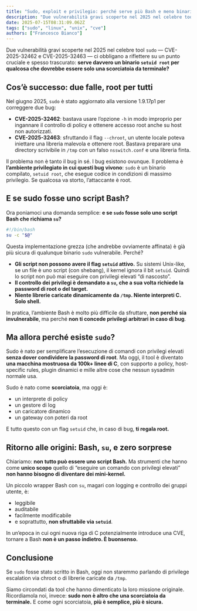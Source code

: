 ```yaml
---
title: "Sudo, exploit e privilegio: perché serve più Bash e meno binari"
description: "Due vulnerabilità gravi scoperte nel 2025 nel celebre tool `sudo` — CVE-2025-32462 e CVE-2025-32463 — ci obbligano a riflettere su un punto cruciale e spesso trascurato"
date: 2025-07-15T08:31:09.062Z
tags: ["sudo", "linux", "unix", "cve"]
authors: ["Francesco Bianco"]
---
```


Due vulnerabilità gravi scoperte nel 2025 nel celebre tool `sudo` — CVE-2025-32462 e CVE-2025-32463 — ci obbligano a riflettere su un punto cruciale e spesso trascurato: **serve davvero un binario `setuid root` per qualcosa che dovrebbe essere solo una scorciatoia da terminale?**

## Cos’è successo: due falle, root per tutti

Nel giugno 2025, `sudo` è stato aggiornato alla versione 1.9.17p1 per correggere due bug:

* **CVE-2025-32462**: bastava usare l’opzione `-h` in modo improprio per ingannare il controllo di policy e ottenere accesso root anche su host non autorizzati.
* **CVE-2025-32463**: sfruttando il flag `--chroot`, un utente locale poteva iniettare una libreria malevola e ottenere root. Bastava preparare una directory scrivibile in `/tmp` con un falso `nsswitch.conf` e una libreria finta.

Il problema non è tanto il bug in sé. I bug esistono ovunque. Il problema è **l’ambiente privilegiato in cui questi bug vivono**: `sudo` è un binario compilato, `setuid root`, che esegue codice in condizioni di massimo privilegio. Se qualcosa va storto, l’attaccante è root.

## E se sudo fosse uno script Bash?

Ora poniamoci una domanda semplice: **e se `sudo` fosse solo uno script Bash che richiama `su`?**

```bash
#!/bin/bash
su -c "$@"
```

Questa implementazione grezza (che andrebbe ovviamente affinata) è già più sicura di qualunque binario `sudo` vulnerabile. Perché?

* **Gli script non possono avere il flag `setuid` attivo.** Su sistemi Unix-like, se un file è uno script (con shebang), il kernel ignora il bit `setuid`. Quindi lo script non può mai eseguire con privilegi elevati “di nascosto”.
* **Il controllo dei privilegi è demandato a `su`, che a sua volta richiede la password di root o del target.**
* **Niente librerie caricate dinamicamente da `/tmp`. Niente interpreti C. Solo shell.**

In pratica, l’ambiente Bash è molto più difficile da sfruttare, **non perché sia invulnerabile**, ma perché **non ti concede privilegi arbitrari in caso di bug**.

## Ma allora perché esiste `sudo`?

Sudo è nato per semplificare l’esecuzione di comandi con privilegi elevati **senza dover condividere la password di root**. Ma oggi, il tool è diventato **una macchina mostruosa da 100k+ linee di C**, con supporto a policy, host-specific rules, plugin dinamici e mille altre cose che nessun sysadmin normale usa.

Sudo è nato come **scorciatoia**, ma oggi è:

* un interprete di policy
* un gestore di log
* un caricatore dinamico
* un gateway con poteri da root

E tutto questo con un flag `setuid` che, in caso di bug, **ti regala root.**

## Ritorno alle origini: Bash, `su`, e zero sorprese

Chiariamo: **non tutto può essere uno script Bash.** Ma strumenti che hanno come **unico scopo** quello di “eseguire un comando con privilegi elevati” **non hanno bisogno di diventare dei mini-kernel.**

Un piccolo wrapper Bash con `su`, magari con logging e controllo dei gruppi utente, è:

* leggibile
* auditabile
* facilmente modificabile
* e soprattutto, **non sfruttabile via `setuid`**.

In un’epoca in cui ogni nuova riga di C potenzialmente introduce una CVE, tornare a Bash **non è un passo indietro. È buonsenso.**

## Conclusione

Se `sudo` fosse stato scritto in Bash, oggi non staremmo parlando di privilege escalation via chroot o di librerie caricate da `/tmp`.

Siamo circondati da tool che hanno dimenticato la loro missione originale. Ricordiamola noi, invece: **sudo non è altro che una scorciatoia da terminale.** E come ogni scorciatoia, **più è semplice, più è sicura.**
